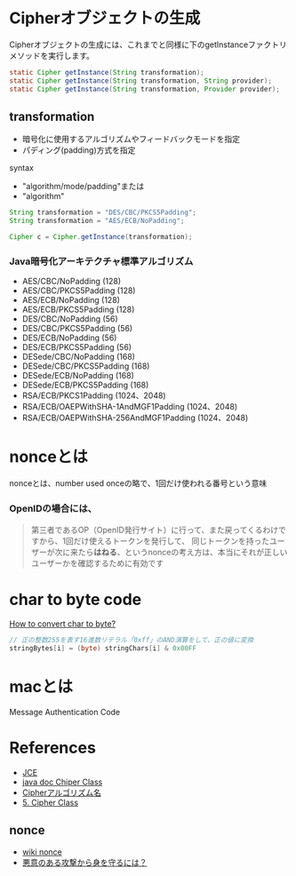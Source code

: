 


# Cipherオブジェクトの生成

Cipherオブジェクトの生成には、これまでと同様に下のgetInstanceファクトリメソッドを実行します。

```java
static Cipher getInstance(String transformation);
static Cipher getInstance(String transformation, String provider);
static Cipher getInstance(String transformation, Provider provider);

```

## transformation

+ 暗号化に使用するアルゴリズムやフィードバックモードを指定
+ パディング(padding)方式を指定

syntax

+ "algorithm/mode/padding"または
+ "algorithm"

```java
String transformation = "DES/CBC/PKCS5Padding";
String transformation = "AES/ECB/NoPadding";

Cipher c = Cipher.getInstance(transformation);
```

### Java暗号化アーキテクチャ標準アルゴリズム

* AES/CBC/NoPadding (128)
* AES/CBC/PKCS5Padding (128)
* AES/ECB/NoPadding (128)
* AES/ECB/PKCS5Padding (128)
* DES/CBC/NoPadding (56)
* DES/CBC/PKCS5Padding (56)
* DES/ECB/NoPadding (56)
* DES/ECB/PKCS5Padding (56)
* DESede/CBC/NoPadding (168)
* DESede/CBC/PKCS5Padding (168)
* DESede/ECB/NoPadding (168)
* DESede/ECB/PKCS5Padding (168)
* RSA/ECB/PKCS1Padding (1024、2048)
* RSA/ECB/OAEPWithSHA-1AndMGF1Padding (1024、2048)
* RSA/ECB/OAEPWithSHA-256AndMGF1Padding (1024、2048)


# nonceとは

nonceとは、number used onceの略で、1回だけ使われる番号という意味

### OpenIDの場合には、

> 第三者であるOP（OpenID発行サイト）に行って、また戻ってくるわけですから、1回だけ使えるトークンを発行して、
> 同じトークンを持ったユーザーが次に来たら**はねる**、というnonceの考え方は、本当にそれが正しいユーザーかを確認するために有効です

# char to byte code

[How to convert char to byte?](http://stackoverflow.com/questions/9139453/how-to-convert-char-to-byte)

```java
// 正の整数255を表す16進数リテラル「0xff」のAND演算をして、正の値に変換
stringBytes[i] = (byte) stringChars[i] & 0x00FF
```

# macとは

Message Authentication Code

# References

+ [JCE](http://www.techscore.com/tech/Java/JavaSE/JCE/index/)
+ [java doc Chiper Class](https://docs.oracle.com/javase/jp/8/docs/api/javax/crypto/Cipher.html)
+ [Cipherアルゴリズム名](https://docs.oracle.com/javase/jp/8/docs/technotes/guides/security/StandardNames.html#Cipher)
+ [5. Cipher Class](http://www.techscore.com/tech/Java/JavaSE/JCE/5/)

## nonce

+ [wiki nonce](https://ja.wikipedia.org/wiki/%E3%83%8E%E3%83%B3%E3%82%B9)
+ [悪意のある攻撃から身を守るには？](https://thinkit.co.jp/article/839/1)

